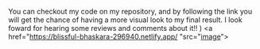 You can checkout my code on my repository, and by following the link you will get the chance of having a more visual look to my final result. I look foward for hearing some
reviews and comments about it!! ) 
<a href="https://blissful-bhaskara-296940.netlify.app/ "src="[image](https://user-images.githubusercontent.com/81932784/124680023-ed738480-de9b-11eb-85b2-d30ab882371d.png)"> </a>
